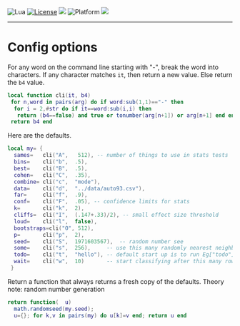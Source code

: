 
<img alt="Lua" src="https://img.shields.io/badge/lua-v5.4-blue">&nbsp;<a 
href="https://github.com/timm/keys/blob/master/LICENSE.md"><img
alt="License" src="https://img.shields.io/badge/license-unlicense-red"></a> <img
src="https://img.shields.io/badge/purpose-ai%20,%20se-blueviolet"> <img
alt="Platform" src="https://img.shields.io/badge/platform-osx%20,%20linux-lightgrey"> <a
href="https://github.com/timm/keys/actions"><img
src="https://github.com/timm/keys/actions/workflows/unit-test.yml/badge.svg"></a>

<hr>

# Config options
For any word on the command line starting with "-",
break the word into characters. If any  character
matches `it`, then  return a new  value. Else return  the `b4`  value.

```lua
local function cli(it, b4)
 for n,word in pairs(arg) do if word:sub(1,1)=="-" then
  for i = 2,#str do if it==word:sub(i,i) then
   return (b4==false) and true or tonumber(arg[n+1]) or arg[n+1] end end end end 
 return b4 end
```
Here are the defaults.

```lua
local my= {
  sames=   cli("A",   512), -- number of things to use in stats tests
  bins=    cli("b",  .5),
  best=    cli("B",  .5),
  cohen=   cli("C",  .35),
  combine= cli("c",  "mode"),
  data=    cli("d",  "../data/auto93.csv"),
  far=     cli("f",  .9),
  conf=    cli("F",  .05), -- confidence limits for stats
  k=       cli("k",  2),  
  cliffs=  cli("I",  (.147+.33)/2), -- small effect size threshold
  loud=    cli("l",  false),
  bootstraps=cli("O", 512),
  p=       cli("p",  2), 
  seed=    cli("S",  1971603567),  -- random number see
  some=    cli("s",  256),     -- use this many randomly nearest neighbors
  todo=    cli("t",  "hello"), -- default start up is to run Eg["todo"]
  wait=    cli("w",  10)       -- start classifying after this many rows
 }
```
Return a function that always returns a fresh copy of the defaults.
Theory note: random number generation

```lua
return function(  u) 
  math.randomseed(my.seed); 
  u={}; for k,v in pairs(my) do u[k]=v end; return u end
```
